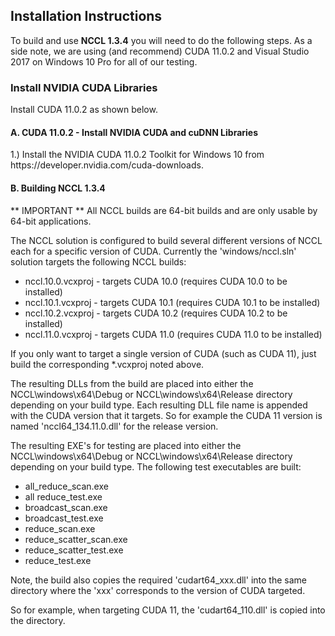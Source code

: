<H2>Installation Instructions</H2>
To build and use <b>NCCL 1.3.4</b> you will need to do the following steps.  As a side note, we are using (and recommend) CUDA 11.0.2 and Visual Studio 2017 on Windows 10 Pro for all of our testing.
</br>
<H3>Install NVIDIA CUDA Libraries</H3>
Install CUDA 11.0.2 as shown below.
<H4>A. CUDA 11.0.2 - Install NVIDIA CUDA and cuDNN Libraries</H4>
1.) Install the NVIDIA CUDA 11.0.2 Toolkit for Windows 10 from https://developer.nvidia.com/cuda-downloads. 
</br>
<H4>B. Building NCCL 1.3.4</H4>

** IMPORTANT **
All NCCL builds are 64-bit builds and are only usable by 64-bit applications.

The NCCL solution is configured to build several different versions of NCCL each for a specific version of CUDA. Currently the 'windows/nccl.sln' solution
targets the following NCCL builds:

* nccl.10.0.vcxproj - targets CUDA 10.0 (requires CUDA 10.0 to be installed)
* nccl.10.1.vcxproj - targets CUDA 10.1 (requires CUDA 10.1 to be installed)
* nccl.10.2.vcxproj - targets CUDA 10.2 (requires CUDA 10.2 to be installed)
* nccl.11.0.vcxproj - targets CUDA 11.0 (requires CUDA 11.0 to be installed)

If you only want to target a single version of CUDA (such as CUDA 11), just build the corresponding *.vcxproj noted above.

The resulting DLLs from the build are placed into either the NCCL\windows\x64\Debug or NCCL\windows\x64\Release directory depending
on your build type.  Each resulting DLL file name is appended with the CUDA version that it targets.  So for example
the CUDA 11 version is named 'nccl64_134.11.0.dll' for the release version.

The resulting EXE's for testing are placed into either the NCCL\windows\x64\Debug or NCCL\windows\x64\Release directory
depending on your build type. The following test executables are built:

* all_reduce_scan.exe
* all reduce_test.exe
* broadcast_scan.exe
* broadcast_test.exe
* reduce_scan.exe
* reduce_scatter_scan.exe
* reduce_scatter_test.exe
* reduce_test.exe

Note, the build also copies the required 'cudart64_xxx.dll' into the same directory where the 'xxx' corresponds to the
version of CUDA targeted.

So for example, when targeting CUDA 11, the 'cudart64_110.dll' is copied into the directory.
